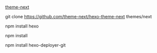 [theme-next](https://github.com/theme-next/hexo-theme-next)

git clone https://github.com/theme-next/hexo-theme-next themes/next

npm install hexo

npm install

npm install hexo-deployer-git